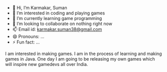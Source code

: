 - 👋 Hi, I’m Karmakar, Suman
- 👀 I’m interested in coding and playing games
- 🌱 I’m currently learning game programming
- 💞️ I’m looking to collaborate on nothing right now
- 📫 Email id: karmakar.suman38@gmail.com
- 😄 Pronouns: ...
- ⚡ Fun fact: ...

I am interested in making games. I am in the process of learning and making games in Java. 
One day I am going to be releasing my own games which will inspire new gamedevs all over India.




<!---
skarmakar531/skarmakar531 is a ✨ special ✨ repository because its `README.md` (this file) appears on your GitHub profile.
You can click the Preview link to take a look at your changes.
--->

